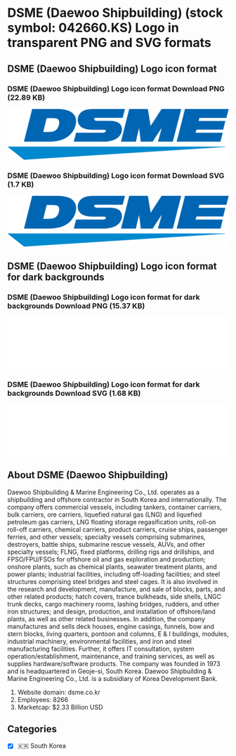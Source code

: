 # DSME (Daewoo Shipbuilding) (stock symbol: 042660.KS) Logo in transparent PNG and SVG formats

## DSME (Daewoo Shipbuilding) Logo icon format

### DSME (Daewoo Shipbuilding) Logo icon format Download PNG (22.89 KB)

![DSME (Daewoo Shipbuilding) Logo icon format Download PNG (22.89 KB)](/img/orig/042660.KS-0cba4f9f.png)

### DSME (Daewoo Shipbuilding) Logo icon format Download SVG (1.7 KB)

![DSME (Daewoo Shipbuilding) Logo icon format Download SVG (1.7 KB)](/img/orig/042660.KS-40d9a921.svg)

## DSME (Daewoo Shipbuilding) Logo icon format for dark backgrounds

### DSME (Daewoo Shipbuilding) Logo icon format for dark backgrounds Download PNG (15.37 KB)

![DSME (Daewoo Shipbuilding) Logo icon format for dark backgrounds Download PNG (15.37 KB)](/img/orig/042660.KS.D-4a847227.png)

### DSME (Daewoo Shipbuilding) Logo icon format for dark backgrounds Download SVG (1.68 KB)

![DSME (Daewoo Shipbuilding) Logo icon format for dark backgrounds Download SVG (1.68 KB)](/img/orig/042660.KS.D-5c55f49b.svg)

## About DSME (Daewoo Shipbuilding)

Daewoo Shipbuilding & Marine Engineering Co., Ltd. operates as a shipbuilding and offshore contractor in South Korea and internationally. The company offers commercial vessels, including tankers, container carriers, bulk carriers, ore carriers, liquefied natural gas (LNG) and liquefied petroleum gas carriers, LNG floating storage regasification units, roll-on roll-off carriers, chemical carriers, product carriers, cruise ships, passenger ferries, and other vessels; specialty vessels comprising submarines, destroyers, battle ships, submarine rescue vessels, AUVs, and other specialty vessels; FLNG, fixed platforms, drilling rigs and drillships, and FPSO/FPU/FSOs for offshore oil and gas exploration and production; onshore plants, such as chemical plants, seawater treatment plants, and power plants; industrial facilities, including off-loading facilities; and steel structures comprising steel bridges and steel cages. It is also involved in the research and development, manufacture, and sale of blocks, parts, and other related products; hatch covers, trance bulkheads, side shells, LNGC trunk decks, cargo machinery rooms, lashing bridges, rudders, and other iron structures; and design, production, and installation of offshore/land plants, as well as other related businesses. In addition, the company manufactures and sells deck houses, engine casings, funnels, bow and stern blocks, living quarters, pontoon and columns, E & I buildings, modules, industrial machinery, environmental facilities, and iron and steel manufacturing facilities. Further, it offers IT consultation, system operation/establishment, maintenance, and training services, as well as supplies hardware/software products. The company was founded in 1973 and is headquartered in Geoje-si, South Korea. Daewoo Shipbuilding & Marine Engineering Co., Ltd. is a subsidiary of Korea Development Bank.

1. Website domain: dsme.co.kr
2. Employees: 8266
3. Marketcap: $2.33 Billion USD


## Categories
- [x] 🇰🇷 South Korea
